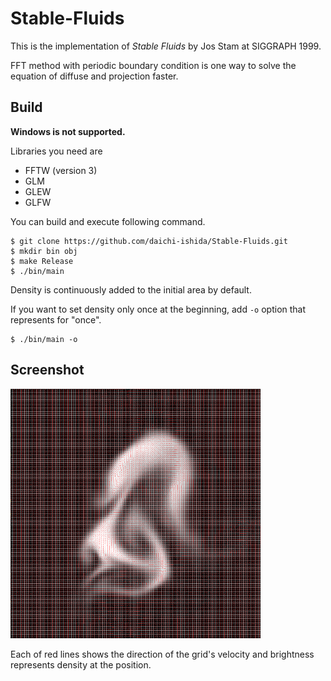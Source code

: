 # Stable-Fluids
This is the implementation of *Stable Fluids* by Jos Stam at SIGGRAPH 1999.

FFT method with periodic boundary condition is one way to solve the equation of diffuse and projection faster.


## Build
**Windows is not supported.**

Libraries you need are
- FFTW (version 3)
- GLM
- GLEW
- GLFW

You can build and execute following command.

```shell
$ git clone https://github.com/daichi-ishida/Stable-Fluids.git
$ mkdir bin obj
$ make Release
$ ./bin/main
```

Density is continuously added to the initial area by default.

If you want to set density only once at the beginning, 
add `-o` option that represents for "once".

```shell
$ ./bin/main -o
```

## Screenshot

![Screenshot](output/Screenshot.png)

Each of red lines shows the direction of the grid's velocity and 
brightness represents density at the position.